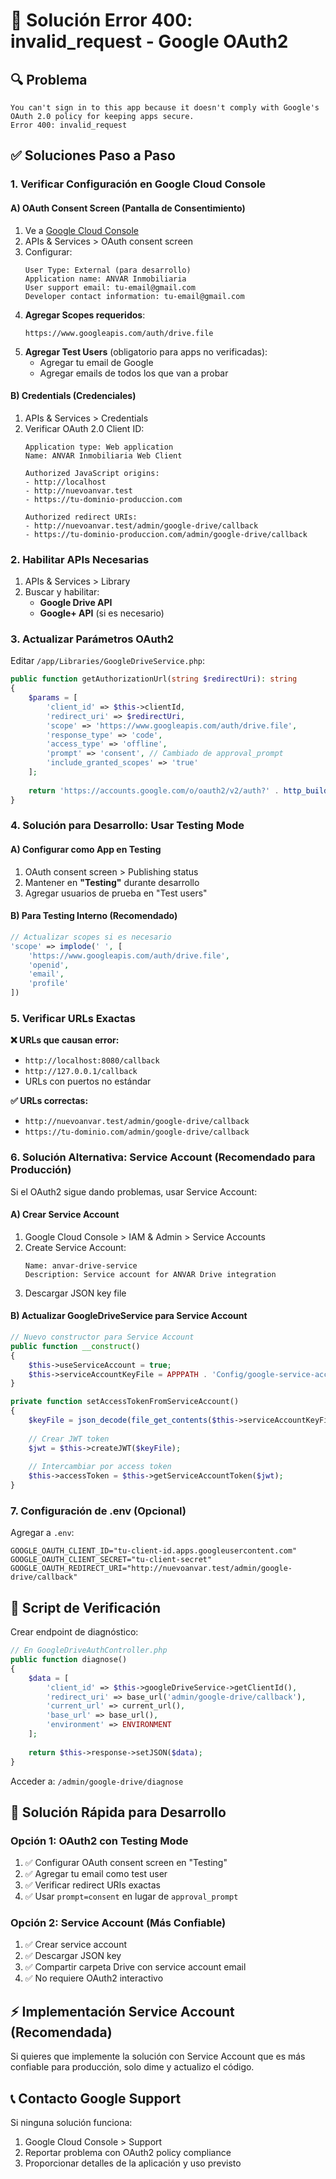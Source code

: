 # 🚨 Solución Error 400: invalid_request - Google OAuth2

## 🔍 Problema
```
You can't sign in to this app because it doesn't comply with Google's OAuth 2.0 policy for keeping apps secure.
Error 400: invalid_request
```

## ✅ Soluciones Paso a Paso

### 1. **Verificar Configuración en Google Cloud Console**

#### A) **OAuth Consent Screen (Pantalla de Consentimiento)**
1. Ve a [Google Cloud Console](https://console.cloud.google.com/)
2. APIs & Services > OAuth consent screen
3. Configurar:
   ```
   User Type: External (para desarrollo)
   Application name: ANVAR Inmobiliaria
   User support email: tu-email@gmail.com
   Developer contact information: tu-email@gmail.com
   ```
4. **Agregar Scopes requeridos**:
   ```
   https://www.googleapis.com/auth/drive.file
   ```
5. **Agregar Test Users** (obligatorio para apps no verificadas):
   - Agregar tu email de Google
   - Agregar emails de todos los que van a probar

#### B) **Credentials (Credenciales)**
1. APIs & Services > Credentials
2. Verificar OAuth 2.0 Client ID:
   ```
   Application type: Web application
   Name: ANVAR Inmobiliaria Web Client
   
   Authorized JavaScript origins:
   - http://localhost
   - http://nuevoanvar.test
   - https://tu-dominio-produccion.com
   
   Authorized redirect URIs:
   - http://nuevoanvar.test/admin/google-drive/callback
   - https://tu-dominio-produccion.com/admin/google-drive/callback
   ```

### 2. **Habilitar APIs Necesarias**
1. APIs & Services > Library
2. Buscar y habilitar:
   - **Google Drive API**
   - **Google+ API** (si es necesario)

### 3. **Actualizar Parámetros OAuth2**

Editar `/app/Libraries/GoogleDriveService.php`:

```php
public function getAuthorizationUrl(string $redirectUri): string
{
    $params = [
        'client_id' => $this->clientId,
        'redirect_uri' => $redirectUri,
        'scope' => 'https://www.googleapis.com/auth/drive.file',
        'response_type' => 'code',
        'access_type' => 'offline',
        'prompt' => 'consent', // Cambiado de approval_prompt
        'include_granted_scopes' => 'true'
    ];
    
    return 'https://accounts.google.com/o/oauth2/v2/auth?' . http_build_query($params);
}
```

### 4. **Solución para Desarrollo: Usar Testing Mode**

#### A) **Configurar como App en Testing**
1. OAuth consent screen > Publishing status
2. Mantener en **"Testing"** durante desarrollo
3. Agregar usuarios de prueba en "Test users"

#### B) **Para Testing Interno (Recomendado)**
```php
// Actualizar scopes si es necesario
'scope' => implode(' ', [
    'https://www.googleapis.com/auth/drive.file',
    'openid',
    'email',
    'profile'
])
```

### 5. **Verificar URLs Exactas**

**❌ URLs que causan error:**
- `http://localhost:8080/callback`
- `http://127.0.0.1/callback`
- URLs con puertos no estándar

**✅ URLs correctas:**
- `http://nuevoanvar.test/admin/google-drive/callback`
- `https://tu-dominio.com/admin/google-drive/callback`

### 6. **Solución Alternativa: Service Account (Recomendado para Producción)**

Si el OAuth2 sigue dando problemas, usar Service Account:

#### A) **Crear Service Account**
1. Google Cloud Console > IAM & Admin > Service Accounts
2. Create Service Account:
   ```
   Name: anvar-drive-service
   Description: Service account for ANVAR Drive integration
   ```
3. Descargar JSON key file

#### B) **Actualizar GoogleDriveService para Service Account**
```php
// Nuevo constructor para Service Account
public function __construct()
{
    $this->useServiceAccount = true;
    $this->serviceAccountKeyFile = APPPATH . 'Config/google-service-account.json';
}

private function setAccessTokenFromServiceAccount()
{
    $keyFile = json_decode(file_get_contents($this->serviceAccountKeyFile), true);
    
    // Crear JWT token
    $jwt = $this->createJWT($keyFile);
    
    // Intercambiar por access token
    $this->accessToken = $this->getServiceAccountToken($jwt);
}
```

### 7. **Configuración de .env (Opcional)**

Agregar a `.env`:
```env
GOOGLE_OAUTH_CLIENT_ID="tu-client-id.apps.googleusercontent.com"
GOOGLE_OAUTH_CLIENT_SECRET="tu-client-secret"
GOOGLE_OAUTH_REDIRECT_URI="http://nuevoanvar.test/admin/google-drive/callback"
```

## 🔧 Script de Verificación

Crear endpoint de diagnóstico:

```php
// En GoogleDriveAuthController.php
public function diagnose()
{
    $data = [
        'client_id' => $this->googleDriveService->getClientId(),
        'redirect_uri' => base_url('admin/google-drive/callback'),
        'current_url' => current_url(),
        'base_url' => base_url(),
        'environment' => ENVIRONMENT
    ];
    
    return $this->response->setJSON($data);
}
```

Acceder a: `/admin/google-drive/diagnose`

## 🚀 Solución Rápida para Desarrollo

### Opción 1: OAuth2 con Testing Mode
1. ✅ Configurar OAuth consent screen en "Testing"
2. ✅ Agregar tu email como test user
3. ✅ Verificar redirect URIs exactas
4. ✅ Usar `prompt=consent` en lugar de `approval_prompt`

### Opción 2: Service Account (Más Confiable)
1. ✅ Crear service account
2. ✅ Descargar JSON key
3. ✅ Compartir carpeta Drive con service account email
4. ✅ No requiere OAuth2 interactivo

## ⚡ Implementación Service Account (Recomendada)

Si quieres que implemente la solución con Service Account que es más confiable para producción, solo dime y actualizo el código.

## 📞 Contacto Google Support

Si ninguna solución funciona:
1. Google Cloud Console > Support
2. Reportar problema con OAuth2 policy compliance
3. Proporcionar detalles de la aplicación y uso previsto